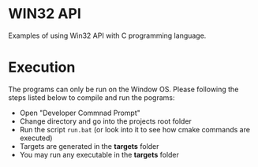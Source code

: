 # WIN32 API

Examples of using Win32 API with C programming language.


# Execution

The programs can only be run on the Window OS.
Please following the steps listed below to compile and run the pograms:

- Open "Developer Commnad Prompt"
- Change directory and go into the projects root folder
- Run the script `run.bat` (or look into it to see how cmake commands are executed)
- Targets are generated in the **targets** folder
- You may run any executable in the **targets** folder
